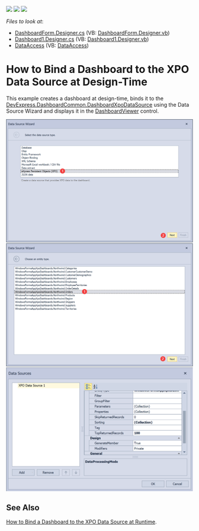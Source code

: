 <!-- default badges list -->
![](https://img.shields.io/endpoint?url=https://codecentral.devexpress.com/api/v1/VersionRange/202714529/19.2.1%2B)
[![](https://img.shields.io/badge/Open_in_DevExpress_Support_Center-FF7200?style=flat-square&logo=DevExpress&logoColor=white)](https://supportcenter.devexpress.com/ticket/details/T828533)
[![](https://img.shields.io/badge/📖_How_to_use_DevExpress_Examples-e9f6fc?style=flat-square)](https://docs.devexpress.com/GeneralInformation/403183)
<!-- default badges end -->
<!-- default file list -->
*Files to look at*:
* [DashboardForm.Designer.cs](./CS/DashboardXpoDemo/DashboardForm.Designer.cs) (VB: [DashboardForm.Designer.vb](./VB/DashboardXpoDemo/DashboardForm.Designer.vb))
* [Dashboard1.Designer.cs](./CS/DashboardXpoDemo/Dashboard1.Designer.cs) (VB: [Dashboard1.Designer.vb](./VB/DashboardXpoDemo/Dashboard1.Designer.vb))
* [DataAccess](./CS/DashboardXpoDemo/DataAccess) (VB: [DataAccess](./VB/DashboardXpoDemo/DataAccess))
<!-- default file list end -->

# How to Bind a Dashboard to the XPO Data Source at Design-Time

This example creates a dashboard at design-time, binds it to the [DevExpress.DashboardCommon.DashboardXpoDataSource](https://docs.devexpress.com/Dashboard/DevExpress.DashboardCommon.DashboardXpoDataSource?v=19.2) using the Data Source Wizard and displays it in the [DashboardViewer](https://docs.devexpress.com/Dashboard/DevExpress.DashboardWin.DashboardViewer) control.

![](https://github.com/DevExpress-Examples/winforms-dashboard-connect-to-database-with-xpo/blob/19.2.1%2B/DashboardXpoDataSource1.png)
![](https://github.com/DevExpress-Examples/winforms-dashboard-connect-to-database-with-xpo/blob/19.2.1%2B/DashboardXpoDataSource11.png)
![](https://github.com/DevExpress-Examples/winforms-dashboard-connect-to-database-with-xpo/blob/19.2.1%2B/DashboardXpoDataSource2.png)
 
## See Also
[How to Bind a Dashboard to the XPO Data Source at Runtime](https://github.com/DevExpress-Examples/winforms-dashboard-xpo-data-source).
